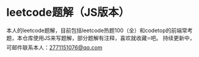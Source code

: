 # leetcode题解（JS版本）
本人的leetcode题解，目前包括leetcode热题100（全）和codetop的前端常考题，本仓库使用JS来写题解，部分题解有注释，喜欢就收藏⭐吧。
持续更新中，可邮件联系本人：2771151076@qq.com
